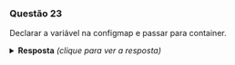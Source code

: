 ### Questão 23

Declarar a variável na configmap e passar para container.

<details> 
  <summary><b>Resposta</b> <em>(clique para ver a resposta)</em></summary>

Para efetuar a configuração de um configmap nós podemos usar o seguinte comando:

```bash
kubectl create configmap credenciais --from-literal=user=usuario_secreto --from-literal=password=senha_secreta
```

Para criar o pod com os valores do configmap como variável de ambiente podemos usar o seguinte yaml:

```yaml
apiVersion: v1
kind: Pod
metadata:
  name: nginx-configmap
  namespace: default
spec:
  containers:
  - image: nginx
    name: nginx-configmap
    env:
    - name: frutas
      valueFrom:
        configMapKeyRef:
          name: cores-frutas
          key: predileta
```

E criar o pod através do comando:

```bash
kubectl create -f meu-pod.yaml
```

</details>